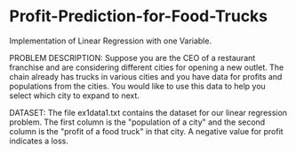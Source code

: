 # Profit-Prediction-for-Food-Trucks
Implementation of Linear Regression with one Variable.

PROBLEM DESCRIPTION:
Suppose you are the CEO of a restaurant franchise and are considering different cities for opening a new
outlet. The chain already has trucks in various cities and you have data for
profits and populations from the cities.
You would like to use this data to help you select which city to expand
to next.

DATASET:
The file ex1data1.txt contains the dataset for our linear regression problem. The first column is the "population of a city" and the second column is
the "profit of a food truck" in that city. A negative value for profit indicates a loss.

